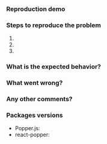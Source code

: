 <!--
Thanks for your interest in contributing to react-popper!  
Do you have any generic question about the library? Find us on Spectrum!

https://spectrum.chat/popper-js/react-popper

Do you want to report a bug?
Please, make sure to fill all the sections of the template before submitting any issue. 

Issues without the required informations will be closed.
Do not delete this template or it will be closed!

Want your issue to be fixed earlier? Create a PR that introduces a CI test that fails
because of the bug you found!
-->

### Reproduction demo

<!--
Fork and/or modify this CodePen/CodeSandbox template to allow the contributors to easily reproduce your problem.

- v0.x: https://codepen.io/FezVrasta/pen/KoxOJM
- v1.x: https://codesandbox.io/s/7mwkynymlq

-->


### Steps to reproduce the problem

1.  
2.  
3.  

### What is the expected behavior?

<!-- Describe what you would have expected. -->

### What went wrong?

<!-- Describe what went wrong. -->

### Any other comments?

<!-- Any additional information. -->

### Packages versions

- Popper.js: 
- react-popper:
